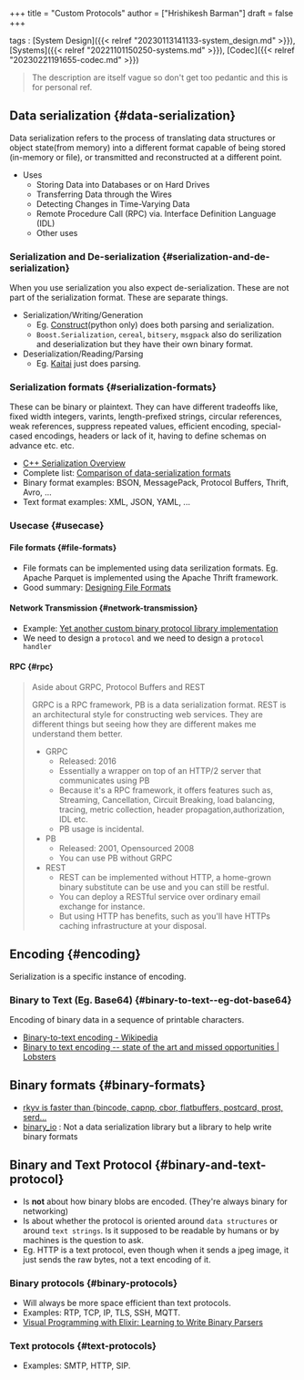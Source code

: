 +++
title = "Custom Protocols"
author = ["Hrishikesh Barman"]
draft = false
+++

tags
: [System Design]({{< relref "20230113141133-system_design.md" >}}), [Systems]({{< relref "20221101150250-systems.md" >}}), [Codec]({{< relref "20230221191655-codec.md" >}})

> The description are itself vague so don't get too pedantic and this is for personal ref.


## Data serialization {#data-serialization}

Data serialization refers to the process of translating data structures or object state(from memory) into a different format capable of being stored (in-memory or file), or transmitted and reconstructed at a different point.

-   Uses
    -   Storing Data into Databases or on Hard Drives
    -   Transferring Data through the Wires
    -   Detecting Changes in Time-Varying Data
    -   Remote Procedure Call (RPC) via. Interface Definition Language (IDL)
    -   Other uses


### Serialization and De-serialization {#serialization-and-de-serialization}

When you use serialization you also expect de-serialization. These are not part of the serialization format. These are separate things.

-   Serialization/Writing/Generation
    -   Eg. [Construct](https://construct.readthedocs.io/en/latest/)(python only) does both parsing and serialization.
    -   `Boost.Serialization`, `cereal`, `bitsery`, `msgpack` also do serilization and deserialization but they have their own binary format.
-   Deserialization/Reading/Parsing
    -   Eg. [Kaitai](https://doc.kaitai.io/faq.html#writing) just does parsing.


### Serialization formats {#serialization-formats}

These can be binary or plaintext. They can have different tradeoffs like, fixed width integers, varints, length-prefixed strings, circular references, weak references, suppress repeated values, efficient encoding, special-cased encodings, headers or lack of it, having to define schemas on advance etc. etc.

-   [C++ Serialization Overview](https://isocpp.org/wiki/faq/serialization#serialize-overview)
-   Complete list: [Comparison of data-serialization formats](https://en.wikipedia.org/wiki/Comparison_of_data-serialization_formats)
-   Binary format examples: BSON, MessagePack, Protocol Buffers, Thrift, Avro, ...
-   Text format examples: XML, JSON, YAML, ...


### Usecase {#usecase}


#### File formats {#file-formats}

-   File formats can be implemented using data serilization formats. Eg. Apache Parquet is implemented using the Apache Thrift framework.
-   Good summary: [Designing File Formats](https://www.fadden.com/tech/file-formats.html)


#### Network Transmission {#network-transmission}

-   Example: [Yet another custom binary protocol library implementation](http://www.andrescottwilson.com/yet-another-custom-binary-protocol-library-implementation/)
-   We need to design a `protocol` and we need to design a `protocol handler`


#### RPC {#rpc}

<div class="book-hint warning small-text">

> Aside about GRPC, Protocol Buffers and REST
>
> GRPC is a RPC framework, PB is a data serialization format. REST is an architectural style for constructing web services. They are different things but seeing how they are different makes me understand them better.
>
> -   GRPC
>     -   Released: 2016
>     -   Essentially a wrapper on top of an HTTP/2 server that communicates using PB
>     -   Because it's a RPC framework, it offers features such as, Streaming, Cancellation, Circuit Breaking, load balancing, tracing, metric collection, header propagation,authorization, IDL etc.
>     -   PB usage is incidental.
> -   PB
>     -   Released: 2001, Opensourced 2008
>     -   You can use PB without GRPC
> -   REST
>     -   REST can be implemented without HTTP, a home-grown binary substitute can be use and you can still be restful.
>     -   You can deploy a RESTful service over ordinary email exchange for instance.
>     -   But using HTTP has benefits, such as you'll have HTTPs caching infrastructure at your disposal.
</div>


## Encoding {#encoding}

Serialization is a specific instance of encoding.


### Binary to Text (Eg. Base64) {#binary-to-text--eg-dot-base64}

Encoding of binary data in a sequence of printable characters.

-   [Binary-to-text encoding - Wikipedia](https://en.wikipedia.org/wiki/Binary-to-text_encoding)
-   [Binary to text encoding -- state of the art and missed opportunities | Lobsters](https://lobste.rs/s/swkp6b/binary_text_encoding_state_art_missed)


## Binary formats {#binary-formats}

-   [rkyv is faster than {bincode, capnp, cbor, flatbuffers, postcard, prost, serd...](https://david.kolo.ski/blog/rkyv-is-faster-than/)
-   [binary_io](https://ryan-rsm-mckenzie.github.io/binary_io/) : Not a data serialization library but a library to help write binary formats


## Binary and Text Protocol {#binary-and-text-protocol}

-   Is **not** about how binary blobs are encoded. (They're always binary for networking)
-   Is about whether the protocol is oriented around `data structures` or around `text strings`. Is it supposed to be readable by humans or by machines is the question to ask.
-   Eg. HTTP is a text protocol, even though when it sends a jpeg image, it just sends the raw bytes, not a text encoding of it.


### Binary protocols {#binary-protocols}

-   Will always be more space efficient than text protocols.
-   Examples: RTP, TCP, IP, TLS, SSH, MQTT.
-   [Visual Programming with Elixir: Learning to Write Binary Parsers](https://hansonkd.medium.com/building-beautiful-binary-parsers-in-elixir-1bd7f865bf17)


### Text protocols {#text-protocols}

-   Examples: SMTP, HTTP, SIP.
